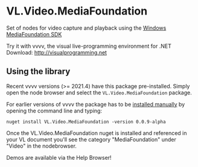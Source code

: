 # VL.Video.MediaFoundation
Set of nodes for video capture and playback using the [Windows MediaFoundation SDK](https://docs.microsoft.com/en-us/windows/win32/medfound/microsoft-media-foundation-sdk)

Try it with vvvv, the visual live-programming environment for .NET  
Download: http://visualprogramming.net

## Using the library
Recent vvvv versions (>= 2021.4) have this package pre-installed. Simply open the node browser and select the `VL.Video.MediaFoundation` package.

For earlier versions of vvvv the package has to be [installed manually](https://thegraybook.vvvv.org/reference/hde/managing-nugets.html) by opening the command line and typing:

    nuget install VL.Video.MediaFoundation -version 0.0.9-alpha

Once the VL.Video.MediaFoundation nuget is installed and referenced in your VL document you'll see the category "MediaFoundation" under "Video" in the nodebrowser. 

Demos are available via the Help Browser!
